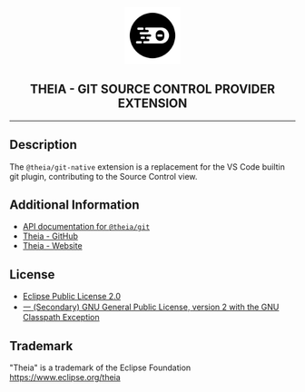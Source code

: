 <div align='center'>

<br />

<img src='https://raw.githubusercontent.com/eclipse-theia/theia/master/logo/theia.svg?sanitize=true' alt='theia-ext-logo' width='100px' />

<h2>THEIA - GIT SOURCE CONTROL PROVIDER EXTENSION</h2>

<hr />

</div>

## Description

The `@theia/git-native` extension is a replacement for the VS Code builtin git plugin, contributing to the Source Control view.

## Additional Information

- [API documentation for `@theia/git`](https://eclipse-theia.github.io/theia/docs/next/modules/git-native.html)
- [Theia - GitHub](https://github.com/eclipse-theia/theia)
- [Theia - Website](https://theia-ide.org/)

## License

- [Eclipse Public License 2.0](http://www.eclipse.org/legal/epl-2.0/)
- [一 (Secondary) GNU General Public License, version 2 with the GNU Classpath Exception](https://projects.eclipse.org/license/secondary-gpl-2.0-cp)

## Trademark
"Theia" is a trademark of the Eclipse Foundation
https://www.eclipse.org/theia
